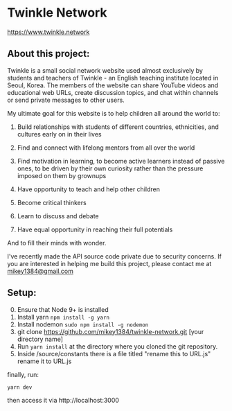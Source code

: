 # Twinkle Network

https://www.twinkle.network

## About this project:

Twinkle is a small social network website used almost exclusively by students and teachers of Twinkle - an English teaching institute located in Seoul, Korea. The members of the website can share YouTube videos and educational web URLs, create discussion topics, and chat within channels or send private messages to other users.

My ultimate goal for this website is to help children all around the world to:

1. Build relationships with students of different countries, ethnicities, and cultures early on in their lives

2. Find and connect with lifelong mentors from all over the world

3. Find motivation in learning, to become active learners instead of passive ones, to be driven by their own curiosity rather than the pressure imposed on them by grownups

4. Have opportunity to teach and help other children

5. Become critical thinkers

6. Learn to discuss and debate

7. Have equal opportunity in reaching their full potentials

And to fill their minds with wonder.

I've recently made the API source code private due to security concerns. If you are interested in helping me build this project, please contact me at mikey1384@gmail.com

## Setup:

0. Ensure that Node 9+ is installed
1. Install yarn `npm install -g yarn`
1. Install nodemon `sudo npm install -g nodemon`
1. git clone https://github.com/mikey1384/twinkle-network.git [your directory name]
1. Run `yarn install` at the directory where you cloned the git repository.
1. Inside /source/constants there is a file titled "rename this to URL.js" rename it to URL.js

finally, run:

```shell
yarn dev
```

then access it via http://localhost:3000
